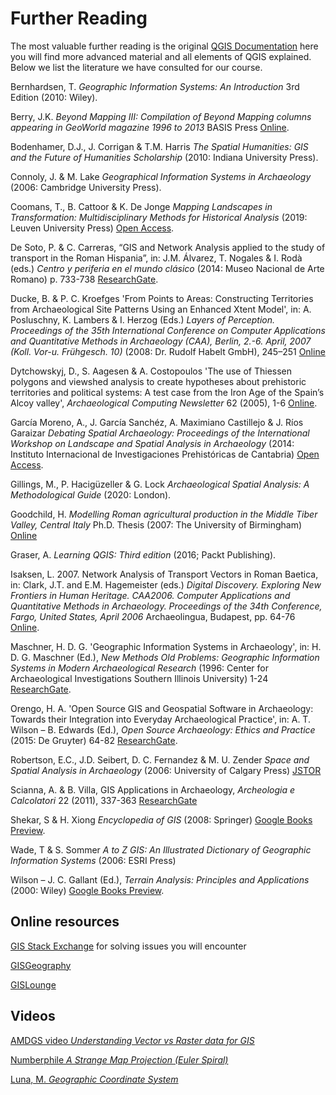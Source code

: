 # Further Reading

The most valuable further reading is the original [QGIS Documentation](https://docs.qgis.org/testing/en/docs/index.html#) here you will find more advanced material and all elements of QGIS explained. Below we list the literature we have consulted for our course.

Bernhardsen, T. _Geographic Information Systems: An Introduction_ 3rd Edition (2010: Wiley).

Berry, J.K. _Beyond Mapping III: Compilation of Beyond Mapping columns appearing in GeoWorld magazine 1996 to 2013_ BASIS Press [Online](http://www.innovativegis.com/basis/MapAnalysis/Default.htm).

Bodenhamer, D.J., J. Corrigan & T.M. Harris _The Spatial Humanities: GIS and the Future of Humanities Scholarship_ (2010: Indiana University Press).

Connoly, J. & M. Lake _Geographical Information Systems in Archaeology_ (2006: Cambridge University Press).

Coomans, T., B. Cattoor & K. De Jonge _Mapping Landscapes in Transformation: Multidisciplinary Methods for Historical Analysis_ (2019: Leuven University Press) [Open Access](https://library.oapen.org/handle/20.500.12657/25033).

De Soto, P. & C. Carreras, “GIS and Network Analysis applied to the study of transport in the Roman Hispania”, in: J.M. Álvarez, T. Nogales & I. Rodà (eds.) _Centro y periferia en el mundo clásico_ (2014: Museo Nacional de Arte Romano) p. 733-738 [ResearchGate](https://www.researchgate.net/publication/299538030_GIS_and_Network_Analysis_applied_to_the_study_of_transport_in_the_Roman_Hispania).

Ducke, B. & P. C. Kroefges 'From Points to Areas: Constructing Territories from Archaeological Site Patterns Using an Enhanced Xtent Model', in: A. Posluschny, K. Lambers & I. Herzog (Eds.) _Layers of Perception. Proceedings of the 35th International Conference on Computer Applications and Quantitative Methods in Archaeology (CAA), Berlin, 2.-6. April, 2007 (Koll. Vor-u. Frühgesch. 10)_ (2008: Dr. Rudolf Habelt GmbH), 245–251 [Online](https://proceedings.caaconference.org/paper/78_ducke_kroefges_caa2007/)

Dytchowskyj, D., S. Aagesen & A. Costopoulos 'The use of Thiessen polygons and viewshed analysis to create hypotheses about prehistoric territories and political systems: A test case from the Iron Age of the Spain’s Alcoy valley', _Archaeological Computing Newsletter_ 62 (2005), 1-6 [Online](http://www.archcalc.cnr.it/acn/per_ACN62/ACN62_testo.pdf).

García Moreno, A., J. García Sanchéz, A. Maximiano Castillejo & J. Ríos Garaizar _Debating Spatial Archaeology: Proceedings of the International Workshop on Landscape and Spatial Analysis in Archaeology_ (2014: Instituto Internacional de Investigaciones Prehistóricas de Cantabria) [Open Access](http://ceipac.ub.edu/biblio/Data/A/0757.pdf).

Gillings, M., P. Hacigüzeller & G. Lock _Archaeological Spatial Analysis: A Methodological Guide_ (2020: London).

Goodchild, H. _Modelling Roman agricultural production in the Middle Tiber Valley, Central Italy_ Ph.D. Thesis (2007: The University of Birmingham) [Online](https://etheses.bham.ac.uk/id/eprint/175/)

Graser, A. _Learning QGIS: Third edition_ (2016; Packt Publishing).

Isaksen, L. 2007. Network Analysis of Transport Vectors in Roman Baetica, in: Clark, J.T. and E.M. Hagemeister (eds.) _Digital Discovery. Exploring New Frontiers in Human Heritage. CAA2006. Computer Applications and Quantitative Methods in Archaeology. Proceedings of the 34th Conference, Fargo, United States, April 2006_ Archaeolingua, Budapest, pp. 64-76 [Online](https://proceedings.caaconference.org/paper/cd08_isaksen_caa2006/).

Maschner, H. D. G. 'Geographic Information Systems in Archaeology', in: H. D. G. Maschner (Ed.), _New Methods Old Problems: Geographic Information Systems in Modern Archaeological Research_ (1996: Center for Archaeological Investigations Southern Illinois University) 1-24 [ResearchGate](https://www.researchgate.net/publication/274831722_Geographic_Information_Systems_in_Archaeology).

Orengo, H. A. 'Open Source GIS and Geospatial Software in Archaeology: Towards their Integration into Everyday Archaeological Practice', in: A. T. Wilson – B. Edwards (Ed.), _Open Source Archaeology: Ethics and Practice_ (2015: De Gruyter) 64-82 [ResearchGate](https://www.researchgate.net/publication/283723274_Open_Source_GIS_and_Geospatial_Software_in_Archaeology_Towards_their_Integration_into_Everyday_Archaeological_Practice).

Robertson, E.C., J.D. Seibert, D. C. Fernandez & M. U. Zender _Space and Spatial Analysis in Archaeology_ (2006: University of Calgary Press) [JSTOR](https://www.jstor.org/stable/j.ctv6gqr9h)

Scianna, A.  & B. Villa, GIS Applications in Archaeology, _Archeologia e Calcolatori_ 22 (2011), 337-363 [ResearchGate](https://www.researchgate.net/profile/Andrea_Scianna/publication/279472747_GIS_Applications_in_archaeology/links/564c4b5508ae020ae9f8e346/GIS-Applications-in-archaeology.pdf)

Shekar, S & H. Xiong _Encyclopedia of GIS_ (2008: Springer) [Google Books Preview](https://books.google.de/books?id=6q2lOfLnwkAC&lpg=PA219&dq=Geographic%20Information%20Systems%3A%20An%20Introduction%2C%203rd%20Edition&hl=de&pg=PR2#v=onepage&q&f=false).

Wade, T & S. Sommer _A to Z GIS: An Illustrated Dictionary of Geographic Information Systems_ (2006: ESRI Press)

Wilson – J. C. Gallant (Ed.), _Terrain Analysis: Principles and Applications_ (2000: Wiley) [Google Books Preview](https://books.google.de/books?id=1311_4-zvy4C&lpg=PR15&lr&hl=de&pg=PR3#v=onepage&q&f=false).

## Online resources

[GIS Stack Exchange](https://gis.stackexchange.com/) for solving issues you will encounter 

[GISGeography](https://gisgeography.com/)

[GISLounge](https://www.gislounge.com/)

## Videos
[AMDGS video _Understanding Vector vs Raster data for GIS_](https://www.youtube.com/watch?v=-673CMknhh0)

[Numberphile _A Strange Map Projection (Euler Spiral)_](https://www.youtube.com/watch?v=D3tdW9l1690)

[Luna, M. _Geographic Coordinate System_](https://www.youtube.com/watch?v=ggdR9YAVshQ)

